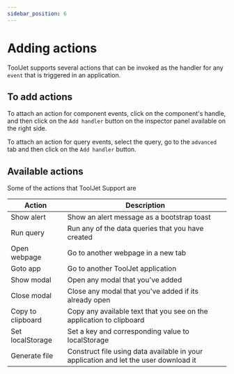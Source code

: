 ```yaml
---
sidebar_position: 6
---
```


# Adding actions

ToolJet supports several actions that can be invoked as the handler for any `event` that is triggered in an application.

## To add actions

To attach an action for component events, click on the component's handle, and then click on the `Add handler` button on the
inspector panel available on the right side.  
  
To attach an action for query events, select the query, go to the `advanced` tab and then click on the `Add handler` button.

## Available actions

Some of the actions that ToolJet Support are

   Action| Description|
   ----| -----------  |
   Show alert | Show an alert message as a bootstrap toast           |
   Run query | Run any of the data queries that you have created           |
   Open webpage | Go to another webpage in a new tab          |
   Goto app | Go to another ToolJet application          |
   Show modal | Open any modal that you've added          |
   Close modal | Close any modal that you've added if its already open          |
   Copy to clipboard | Copy any available text that you see on the application to clipboard          |
   Set localStorage | Set a key and corresponding value to localStorage          |
   Generate file | Construct file using data available in your application and let the user download it          |